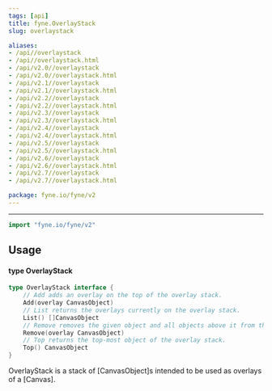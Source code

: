 ```yaml
---
tags: [api]
title: fyne.OverlayStack
slug: overlaystack

aliases:
- /api//overlaystack
- /api//overlaystack.html
- /api/v2.0//overlaystack
- /api/v2.0//overlaystack.html
- /api/v2.1//overlaystack
- /api/v2.1//overlaystack.html
- /api/v2.2//overlaystack
- /api/v2.2//overlaystack.html
- /api/v2.3//overlaystack
- /api/v2.3//overlaystack.html
- /api/v2.4//overlaystack
- /api/v2.4//overlaystack.html
- /api/v2.5//overlaystack
- /api/v2.5//overlaystack.html
- /api/v2.6//overlaystack
- /api/v2.6//overlaystack.html
- /api/v2.7//overlaystack
- /api/v2.7//overlaystack.html

package: fyne.io/fyne/v2
---
```



---
```go
import "fyne.io/fyne/v2"
```

## Usage

#### type OverlayStack

```go
type OverlayStack interface {
	// Add adds an overlay on the top of the overlay stack.
	Add(overlay CanvasObject)
	// List returns the overlays currently on the overlay stack.
	List() []CanvasObject
	// Remove removes the given object and all objects above it from the overlay stack.
	Remove(overlay CanvasObject)
	// Top returns the top-most object of the overlay stack.
	Top() CanvasObject
}
```

OverlayStack is a stack of [CanvasObject]s intended to be used as overlays of a [Canvas].
